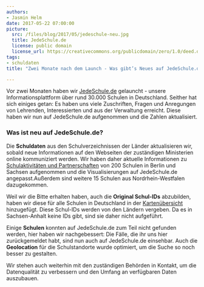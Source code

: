 ```yaml
---
authors: 
- Jasmin Helm
date: 2017-05-22 07:00:00
picture:
  src: /files/blog/2017/05/jedeschule-neu.jpg
  title: JedeSchule.de
  license: public domain
  license_url: https://creativecommons.org/publicdomain/zero/1.0/deed.de
tags:
- schuldaten
title: "Zwei Monate nach dem Launch - Was gibt’s Neues auf JedeSchule.de?"

---
```

Vor zwei Monaten haben wir [JedeSchule.de](https://jedeschule.de) gelauncht - unsere Informationsplattform über rund 30.000 Schulen in Deutschland. Seither hat sich einiges getan: Es haben uns viele Zuschriften, Fragen und Anregungen von Lehrenden, Interessierten und aus der Verwaltung erreicht. Diese haben wir nun auf JedeSchule.de aufgenommen und die Zahlen aktualisiert. 

### Was ist neu auf JedeSchule.de?

Die **Schuldaten** aus den Schulverzeichnissen der Länder aktualisieren wir, sobald neue Informationen auf den Webseiten der zuständigen Ministerien online kommuniziert werden. Wir haben daher aktuelle Informationen zu [Schulaktivitäten und Partnerschaften](https://jedeschule.de/schulaktivitaeten/) von 200 Schulen in Berlin und Sachsen aufgenommen und die Visualisierungen auf JedeSchule.de angepasst.Außerdem sind weitere 15 Schulen aus Nordrhein-Westfalen dazugekommen. 

Weil wir die Bitte erhalten haben, auch die **Original Schul-IDs** abzubilden, haben wir diese für alle Schulen in Deutschland in der [Kartenübersicht](https://jedeschule.de/schulen/) hinzugefügt. Diese Schul-IDs werden von den Ländern vergeben. Da es in Sachsen-Anhalt keine IDs gibt, sind sie daher nicht aufgeführt.  

Einige **Schulen** konnten auf JedeSchule.de zum Teil nicht gefunden werden, hier haben wir nachgebessert: Die Fälle, die ihr uns hier zurückgemeldet habt, sind nun auch auf JedeSchule.de einsehbar. Auch die **Geolocation** für die Schulstandorte wurde optimiert, um die Suche so noch besser zu gestalten. 	

Wir stehen auch weiterhin mit den zuständigen Behörden in Kontakt, um die Datenqualität zu verbessern und den Umfang an verfügbaren Daten auszubauen. 
